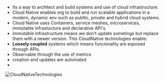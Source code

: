 - Its a way to architect and build systems and use of cloud infrastructure.
- Cloud Native enables org to build and run scalable applications in a modern, dynamic env such as publlic, private and hybrid cloud systems.
- Cloud Native uses Containers, service meshes, microservices, immutable infrastucture and declarative API's.
- Immutable infrastructure means we don't update sometings but replace them with a newer version.
This CloudNative technologies enable:
- **Loosely coupled** systems which means funcionality are exposed through APIs.
- Observable through the use of metrics
- creation and updates are automated
- 
![CloudNativeTechnologies](/Images/CloudNativeLandscape_latest.png)
